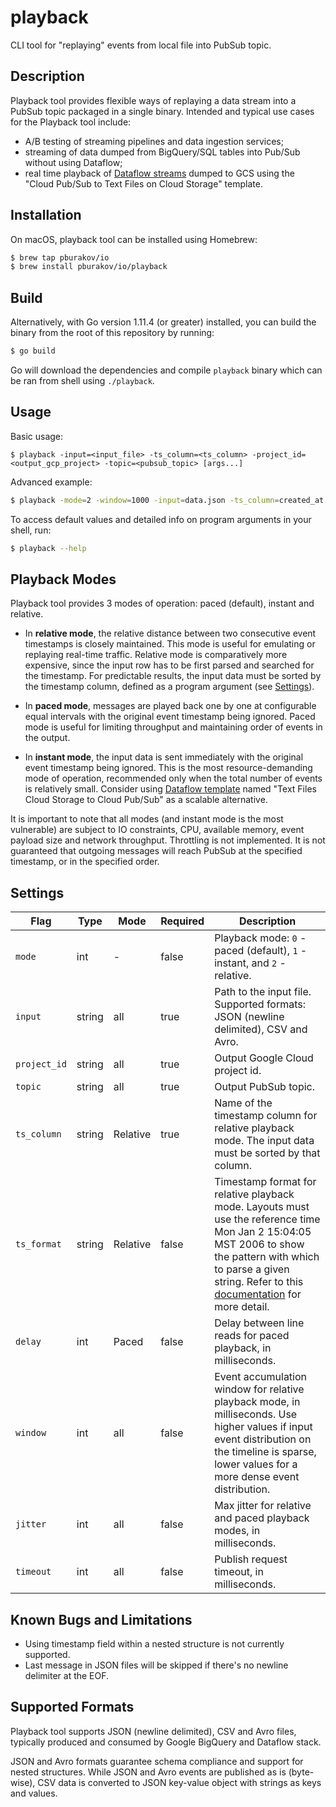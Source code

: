 # playback

CLI tool for "replaying" events from local file into PubSub topic.

## Description

Playback tool provides flexible ways of replaying a data stream into a PubSub topic packaged in a single binary. Intended and typical use cases for the Playback tool include:
 - A/B testing of streaming pipelines and data ingestion services;
 - streaming of data dumped from BigQuery/SQL tables into Pub/Sub without using Dataflow;
 - real time playback of [Dataflow streams](https://console.cloud.google.com/dataflow/createjob) dumped to GCS using the "Cloud Pub/Sub to Text Files on Cloud Storage" template.

## Installation

On macOS, playback tool can be installed using Homebrew:

```bash
$ brew tap pburakov/io
$ brew install pburakov/io/playback
```

## Build

Alternatively, with Go version 1.11.4 (or greater) installed, you can build the binary from the root of this repository by running:

```bash
$ go build
```

Go will download the dependencies and compile `playback` binary which can be ran from shell using `./playback`.

## Usage

Basic usage: 

```
$ playback -input=<input_file> -ts_column=<ts_column> -project_id=<output_gcp_project> -topic=<pubsub_topic> [args...] 
```

Advanced example:

```bash
$ playback -mode=2 -window=1000 -input=data.json -ts_column=created_at -project_id=my-project -topic=my-topic 
``` 

To access default values and detailed info on program arguments in your shell, run:  

```bash
$ playback --help
```

## Playback Modes

Playback tool provides 3 modes of operation: paced (default), instant and relative. 

- In **relative mode**, the relative distance between two consecutive event timestamps is closely maintained. This mode is useful for emulating or replaying real-time traffic. Relative mode is comparatively more expensive, since the input row has to be first parsed and searched for the timestamp. For predictable results, the input data must be sorted by the timestamp column, defined as a program argument (see [Settings](#settings)).

- In **paced mode**, messages are played back one by one at configurable equal intervals with the original event timestamp being ignored. Paced mode is useful for limiting throughput and maintaining order of events in the output.

- In **instant mode**, the input data is sent immediately with the original event timestamp being ignored. This is the most resource-demanding mode of operation, recommended only when the total number of events is relatively small. Consider using [Dataflow template](https://console.cloud.google.com/dataflow/createjob) named "Text Files Cloud Storage to Cloud Pub/Sub" as a scalable alternative.

It is important to note that all modes (and instant mode is the most vulnerable) are subject to IO constraints, CPU, available memory, event payload size and network throughput. Throttling is not implemented. It is not guaranteed that outgoing messages will reach PubSub at the specified timestamp, or in the specified order.

## Settings

| Flag | Type | Mode | Required | Description |
|------|------|------|----------|-------------|
| `mode` | int | - | false | Playback mode: `0` - paced (default), `1` - instant, and `2` - relative. |
| `input` | string | all | true | Path to the input file. Supported formats: JSON (newline delimited), CSV and Avro.
| `project_id` | string | all | true | Output Google Cloud project id. |
| `topic` | string | all | true | Output PubSub topic. |
| `ts_column` | string | Relative | true | Name of the timestamp column for relative playback mode. The input data must be sorted by that column. |
| `ts_format` | string | Relative | false | Timestamp format for relative playback mode. Layouts must use the reference time Mon Jan 2 15:04:05 MST 2006 to show the pattern with which to parse a given string. Refer to this [documentation](https://golang.org/pkg/time/#pkg-constants) for more detail. |
| `delay` | int | Paced | false | Delay between line reads for paced playback, in milliseconds. | 
| `window` | int | all | false | Event accumulation window for relative playback mode, in milliseconds. Use higher values if input event distribution on the timeline is sparse, lower values for a more dense event distribution. |
| `jitter` | int | all | false | Max jitter for relative and paced playback modes, in milliseconds. | 
| `timeout` | int | all | false | Publish request timeout, in milliseconds. |

## Known Bugs and Limitations

- Using timestamp field within a nested structure is not currently supported.
- Last message in JSON files will be skipped if there's no newline delimiter at the EOF. 

## Supported Formats

Playback tool supports JSON (newline delimited), CSV and Avro files, typically produced and consumed by Google BigQuery and Dataflow stack.

JSON and Avro formats guarantee schema compliance and support for nested structures. While JSON and Avro events are published as is (byte-wise), CSV data is converted to JSON key-value object with strings as keys and values.
